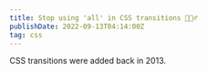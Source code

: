 ```yaml
---
title: Stop using 'all' in CSS transitions 🙅🏻‍♂️
publishDate: 2022-09-13T04:14:00Z
tag: css
---
```


CSS transitions were added back in 2013.

